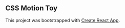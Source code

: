 ## CSS Motion Toy

This project was bootstrapped with [Create React App](https://github.com/facebook/create-react-app).
